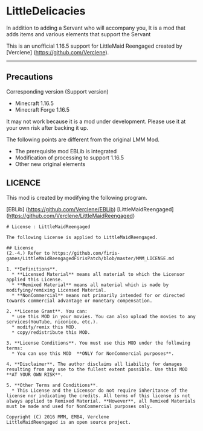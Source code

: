LittleDelicacies
===

In addition to adding a Servant who will accompany you,
It is a mod that adds items and various elements that support the Servant

This is an unofficial 1.16.5 support for LittleMaid Reengaged created by [Verclene] (https://github.com/Verclene).

---

## Precautions
Corresponding version (Support version)
* Minecraft 1.16.5
* Minecraft Forge 1.16.5

It may not work because it is a mod under development.
Please use it at your own risk after backing it up.
  
The following points are different from the original LMM Mod.
* The prerequisite mod EBLib is integrated
* Modification of processing to support 1.16.5
* Other new original elements



## LICENCE
This mod is created by modifying the following program.
  
[EBLib] (https://github.com/Verclene/EBLib)
[LittleMaidReengaged] (https://github.com/Verclene/LittleMaidReengaged)
```
# License : LittleMaidReengaged

The following License is applied to LittleMaidReengaged.

## License
(2.-4.) Refer to https://github.com/firis-games/LittleMaidReengagedFirisPatch/blob/master/MMM_LICENSE.md

1. **Definitions**.
  * **Licensed Material** means all material to which the Licensor applied this License.
  * **Remixed Material** means all material which is made by modifying/remixing Licensed Material.
  * **NonCommercial** means not primarily intended for or directed towards commercial advantage or monetary compensation.

2. **License Grant**. You can:
  * use this MOD in your movies. You can also upload the movies to any services(YouTube, niconico, etc.).
  * modify/remix this MOD.
  * copy/redistribute this MOD.

3. **License Conditions**. You must use this MOD under the following terms:
  * You can use this MOD  **ONLY for NonCommercial purposes**.

4. **Disclaimer**. The author disclaims all liability for damages resulting from any use to the fullest extent possible. Use this MOD **AT YOUR OWN RISK**.

5. **Other Terms and Conditions**.
  * This License and the Licensor do not require inheritance of the license nor indicating the credits. All terms of this license is not always applied to Remixed Material. **However**, all Remixed Materials must be made and used for NonCommercial purposes only.
  
Copyright (C) 2016 MMM, EMB4, Verclene
LittleMaidReengaged is an open source project.
```
